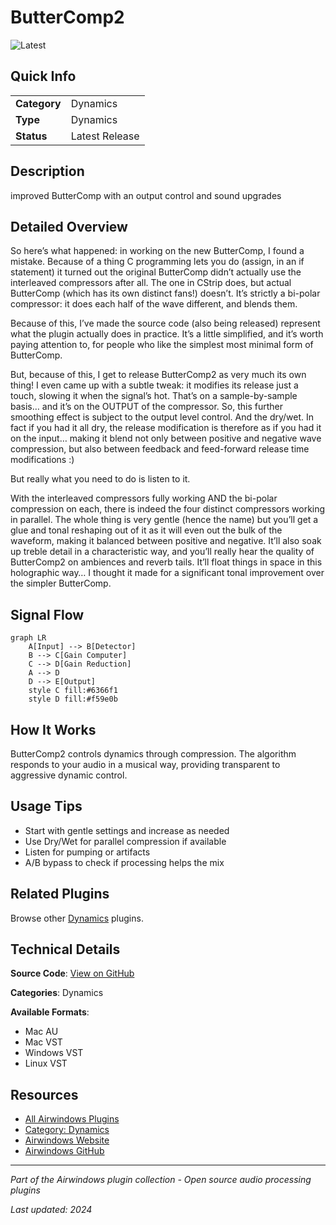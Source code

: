 # ButterComp2

![Latest](https://img.shields.io/badge/-Latest-10b981)

## Quick Info

| | |
|---|---|
| **Category** | Dynamics |
| **Type** | Dynamics |
| **Status** | Latest Release |

## Description

improved ButterComp with an output control and sound upgrades

## Detailed Overview

So here’s what happened: in working on the new ButterComp, I found a mistake. Because of a thing C programming lets you do (assign, in an if statement) it turned out the original ButterComp didn’t actually use the interleaved compressors after all. The one in CStrip does, but actual ButterComp (which has its own distinct fans!) doesn’t. It’s strictly a bi-polar compressor: it does each half of the wave different, and blends them.

Because of this, I’ve made the source code (also being released) represent what the plugin actually does in practice. It’s a little simplified, and it’s worth paying attention to, for people who like the simplest most minimal form of ButterComp.

But, because of this, I get to release ButterComp2 as very much its own thing! I even came up with a subtle tweak: it modifies its release just a touch, slowing it when the signal’s hot. That’s on a sample-by-sample basis… and it’s on the OUTPUT of the compressor. So, this further smoothing effect is subject to the output level control. And the dry/wet. In fact if you had it all dry, the release modification is therefore as if you had it on the input… making it blend not only between positive and negative wave compression, but also between feedback and feed-forward release time modifications :)

But really what you need to do is listen to it.

With the interleaved compressors fully working AND the bi-polar compression on each, there is indeed the four distinct compressors working in parallel. The whole thing is very gentle (hence the name) but you’ll get a glue and tonal reshaping out of it as it will even out the bulk of the waveform, making it balanced between positive and negative. It’ll also soak up treble detail in a characteristic way, and you’ll really hear the quality of ButterComp2 on ambiences and reverb tails. It’ll float things in space in this holographic way… I thought it made for a significant tonal improvement over the simpler ButterComp.

## Signal Flow

```mermaid
graph LR
    A[Input] --> B[Detector]
    B --> C[Gain Computer]
    C --> D[Gain Reduction]
    A --> D
    D --> E[Output]
    style C fill:#6366f1
    style D fill:#f59e0b
```

## How It Works

ButterComp2 controls dynamics through compression. The algorithm responds to your audio in a musical way, providing transparent to aggressive dynamic control.

## Usage Tips

- Start with gentle settings and increase as needed
- Use Dry/Wet for parallel compression if available
- Listen for pumping or artifacts
- A/B bypass to check if processing helps the mix


## Related Plugins

Browse other [Dynamics](../categories/dynamics.md) plugins.


## Technical Details

**Source Code**: [View on GitHub](https://github.com/airwindows/airwindows/tree/master/plugins/LinuxVST/src/ButterComp2)

**Categories**: Dynamics

**Available Formats**:
- Mac AU
- Mac VST
- Windows VST
- Linux VST

## Resources

- [All Airwindows Plugins](../../README.md)
- [Category: Dynamics](../categories/dynamics.md)
- [Airwindows Website](https://www.airwindows.com)
- [Airwindows GitHub](https://github.com/airwindows/airwindows)

---

*Part of the Airwindows plugin collection - Open source audio processing plugins*

*Last updated: 2024*
